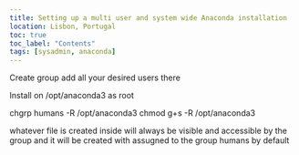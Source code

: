 ```yaml
---
title: Setting up a multi user and system wide Anaconda installation
location: Lisbon, Portugal
toc: true
toc_label: "Contents"
tags: [sysadmin, anaconda]
---
```


Create group add all your desired users there

Install on /opt/anaconda3 as root

chgrp humans -R /opt/anaconda3
chmod g+s -R /opt/anaconda3


whatever file is created inside will always be visible and accessible by the group and it will be created with assugned to the group humans by default

